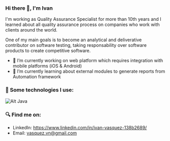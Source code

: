 ### Hi there 👋, I'm Ivan

I'm working as Quality Assurance Specialist for more than 10th years and I learned about all quality assurance process on companies who work with clients around the world. 

One of my main goals is to become an analytical and deliverative contributor on software testing, taking responsability over software products to create competitive software.

- 🔭 I’m currently working on web platform which requires integration with mobile platforms (iOS & Android)
- 🌱 I’m currently learning about external modules to generate reports from Automation framework


### 🤖 Some technologies I use:
![Alt Java](https://cdn.iconscout.com/icon/premium/png-512-thumb/java-2752149-2284966.png?f=webp&w=512)


### 🔍 Find me on:
- LinkedIn: https://www.linkedin.com/in/ivan-vasquez-138b2689/
- Email: vasquez.vn@gmail.com

<!--
**vasquezvn/vasquezvn** is a ✨ _special_ ✨ repository because its `README.md` (this file) appears on your GitHub profile.

Here are some ideas to get you started:

- 🔭 I’m currently working on ...
- 🌱 I’m currently learning ...
- 👯 I’m looking to collaborate on ...
- 🤔 I’m looking for help with ...
- 💬 Ask me about ...
- 📫 How to reach me: ...
- 😄 Pronouns: ...
- ⚡ Fun fact: ...
-->
